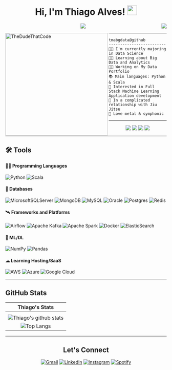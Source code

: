 <h1 align="center">
Hi, I'm Thiago Alves!
 <img src="https://media.giphy.com/media/hvRJCLFzcasrR4ia7z/giphy.gif" width="30"></h1>
 <img src="https://komarev.com/ghpvc/?username=tmabgdata&color=blue&&style=for-the-badge&label=PROFILE+VIEWS" align='right'/>

<!-- Typing SVG by DenverCoder1 - https://github.com/DenverCoder1/readme-typing-svg -->
<p align="center">
  <a href="https://github.com/DenverCoder1/readme-typing-svg"><img src="https://readme-typing-svg.herokuapp.com?lines=Data+Science+Student;Training+Data+Engineering;A+Cyber+Security+Enthusiastic;Always%20learning%20new%20things&center=true&width=380&height=45"></a>
</p>

<img align="left" src="https://github.com/TheDudeThatCode/TheDudeThatCode/blob/master/Assets/Developer.gif" alt="TheDudeThatCode" width="320" />
<hr>

```
tmabgdata@github
-------------------------
👨‍🎓 I'm currently majoring in Data Science
👨‍🔬 Learning about Big Data and Analytics
👨‍💻 Working on My Data Portfolio
📚 Main languages: Python & Scala
🎲 Interested in Full Stack Machine Learning Application development
💖 In a complicated relationship with Jiu Jitsu
🎵 Love metal & symphonic
```
---
<p align="center">
  <img src="https://img.shields.io/badge/Age-30-blue" />
  <img src="https://img.shields.io/badge/Focus-Data%20Pipeline-blue" /> 
  <img src="https://img.shields.io/badge/Lives-Brazil-blue" /> 
  <img src="https://img.shields.io/badge/Languages-Portuguese%20%26%20English(basic)-blue" /> 
</p>

---

## 🛠 Tools

#### 👨‍💻 Programming Languages

 ![Python](https://img.shields.io/badge/python-3670A0?style=for-the-badge&logo=python&logoColor=ffdd54)
 ![Scala](https://img.shields.io/badge/scala-%23DC322F.svg?style=for-the-badge&logo=scala&logoColor=white)

#### 💾 Databases
 
 ![MicrosoftSQLServer](https://img.shields.io/badge/Microsoft%20SQL%20Sever-CC2927?style=for-the-badge&logo=microsoft%20sql%20server&logoColor=white)
 ![MongoDB](https://img.shields.io/badge/MongoDB-%234ea94b.svg?style=for-the-badge&logo=mongodb&logoColor=white)
 ![MySQL](https://img.shields.io/badge/mysql-%2300f.svg?style=for-the-badge&logo=mysql&logoColor=white)
 ![Oracle](https://img.shields.io/badge/Oracle-F80000?style=for-the-badge&logo=oracle&logoColor=white)
 ![Postgres](https://img.shields.io/badge/postgres-%23316192.svg?style=for-the-badge&logo=postgresql&logoColor=white)
 ![Redis](https://img.shields.io/badge/redis-%23DD0031.svg?style=for-the-badge&logo=redis&logoColor=white)
 
#### 🛰 Frameworks and Platforms
 
 ![Airflow](https://img.shields.io/badge/Airflow-017CEE?style=for-the-badge&logo=Apache%20Airflow&logoColor=white)
 ![Apache Kafka](https://img.shields.io/badge/Apache%20Kafka-000?style=for-the-badge&logo=apachekafka)
 ![Apache Spark](https://img.shields.io/badge/Apache_Spark-FFFFFF?style=for-the-badge&logo=apachespark&logoColor=#E35A16)
 ![Docker](https://img.shields.io/badge/docker-%230db7ed.svg?style=for-the-badge&logo=docker&logoColor=white)
 ![ElasticSearch](https://img.shields.io/badge/-ElasticSearch-005571?style=for-the-badge&logo=elasticsearch)
 
#### 🦾 ML/DL

 ![NumPy](https://img.shields.io/badge/numpy-%23013243.svg?style=for-the-badge&logo=numpy&logoColor=white)
 ![Pandas](https://img.shields.io/badge/pandas-%23150458.svg?style=for-the-badge&logo=pandas&logoColor=white)

#### ☁ Learning Hosting/SaaS

 ![AWS](https://img.shields.io/badge/AWS-%23FF9900.svg?style=for-the-badge&logo=amazon-aws&logoColor=white)
 ![Azure](https://img.shields.io/badge/azure-%230072C6.svg?style=for-the-badge&logo=microsoftazure&logoColor=white)
 ![Google Cloud](https://img.shields.io/badge/GoogleCloud-%234285F4.svg?style=for-the-badge&logo=google-cloud&logoColor=white)

--- 

##  GitHub Stats


|                                                                     Thiago's Stats                                                                       |
|  :-----------------------------------------------------------------------------------------------------------------------------------------------------: |  
|                                                                                                                                                          |  
| ![Thiago's github stats](https://github-readme-stats.vercel.app/api?username=tmabgdata&show_icons=true&theme=algolia)                                    | 
| ![Top Langs](https://github-readme-stats.vercel.app/api/top-langs/?username=tmabgdata&langs_count=8&theme=algolia&layout=compact)                        |                                                                                                                                                        |


<div align="center">

 ---
 
 ## Let's Connect

   <a href="mailto:tma.bigdata@gmail.com/" target="_blank"><img src="https://img.shields.io/badge/Gmail-D14836?style=for-the-badge&logo=gmail&logoColor=white" alt="Gmail"></a>
   <a href="https://www.linkedin.com/in/thiago-bigdata/" target="_blank"><img src="https://img.shields.io/badge/linkedin-%230077B5.svg?style=for-the-badge&logo=linkedin&logoColor=white" alt="LinkedIn"></a>
   <a href="https://www.instagram.com/thiago_krz/" target="_blank"><img src="https://img.shields.io/badge/Instagram-%23E4405F.svg?style=for-the-badge&logo=Instagram&logoColor=white" alt="Instagram"></a>
   <a href="https://open.spotify.com/user/22a2z4k55o43faugahu6s6a5a?si=52605955186f43b2" target="_blank"><img src="https://img.shields.io/badge/Spotify-1ED760?style=for-the-badge&logo=spotify&logoColor=white" alt="Spotify"></a>

</div>
